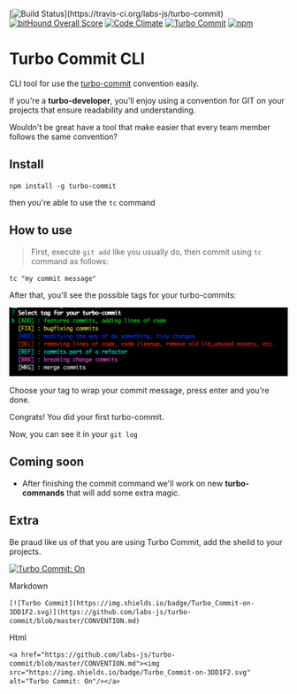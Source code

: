[![Build Status](https://travis-ci.org/labs-js/turbo-commit.svg?)](https://travis-ci.org/labs-js/turbo-commit)
[![bitHound Overall Score](https://www.bithound.io/github/labs-js/turbo-commit/badges/score.svg)](https://www.bithound.io/github/labs-js/turbo-commit)
[![Code Climate](https://codeclimate.com/github/labs-js/turbo-commit/badges/gpa.svg)](https://codeclimate.com/github/labs-js/turbo-commit)
[![Turbo Commit](https://img.shields.io/badge/Turbo_Commit-on-3DD1F2.svg)](https://github.com/labs-js/turbo-commit/blob/master/CONVENTION.md)
[![npm](https://img.shields.io/npm/v/turbo-commit.svg?style=flat)](https://www.npmjs.com/package/turbo-commit)

# Turbo Commit CLI
CLI tool for use the [turbo-commit](/CONVENTION.md) convention easily.



If you're a **turbo-developer**, you'll enjoy using a convention for GIT on your projects that ensure readability and understanding.


Wouldn't be great have a tool that make easier that every team member follows the same convention?

## Install 

    npm install -g turbo-commit


then you're able to use the `tc` command

## How to use

> First, execute `git add` like you usually do, then commit using `tc` command as follows:

    tc "my commit message"

After that, you'll see the possible tags for your turbo-commits:

<img src="assets/prompt-tag-preview.jpg" alt="prompt-tag-screnshoot" width="600"/>

Choose your tag to wrap your commit message, press enter and you're done.

Congrats! You did your first turbo-commit.

Now, you can see it in your `git log`

## Coming soon 
 - After finishing the commit command we'll work on new **turbo-commands** that will add some extra magic.

## Extra

Be praud like us of that you are using Turbo Commit, add the sheild to your projects.

<a href="https://github.com/labs-js/turbo-commit/blob/master/CONVENTION.md"><img src="https://img.shields.io/badge/Turbo_Commit-on-3DD1F2.svg" alt="Turbo Commit: On"/></a>

Markdown
    
    [![Turbo Commit](https://img.shields.io/badge/Turbo_Commit-on-3DD1F2.svg)](https://github.com/labs-js/turbo-commit/blob/master/CONVENTION.md)

Html

    <a href="https://github.com/labs-js/turbo-commit/blob/master/CONVENTION.md"><img src="https://img.shields.io/badge/Turbo_Commit-on-3DD1F2.svg" alt="Turbo Commit: On"/></a>
